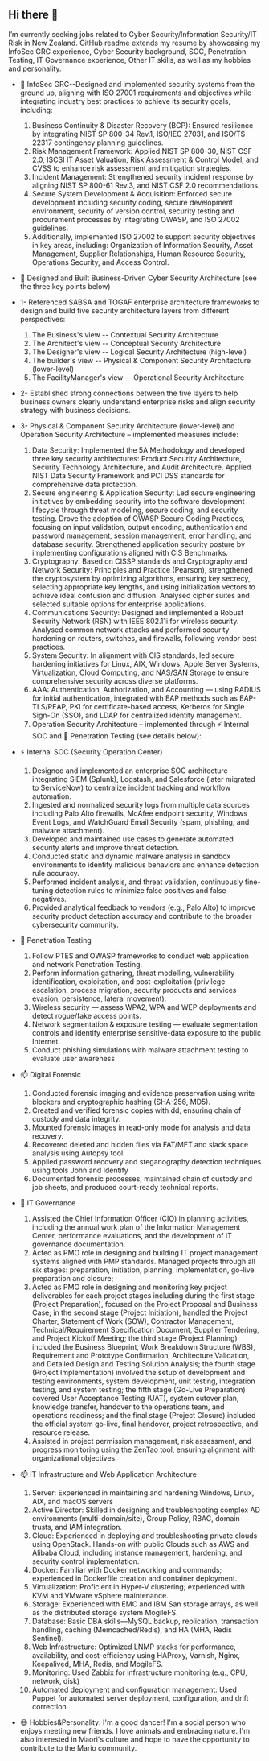 ## Hi there 👋

I’m currently seeking jobs related to Cyber Security/Information Security/IT Risk in New Zealand. GitHub readme extends my resume by showcasing my InfoSec GRC experience, Cyber Security background, SOC, Penetration Testing, IT Governance experience, Other IT skills, as well as my hobbies and personality.

- 👯 InfoSec GRC--Designed and implemented security systems from the ground up, aligning with ISO 27001 requirements and objectives while integrating industry best practices to achieve its security goals, including:
  1) Business Continuity & Disaster Recovery (BCP): Ensured resilience by integrating NIST SP 800-34 Rev.1, ISO/IEC 27031, and ISO/TS 22317 contingency planning guidelines.
  2) Risk Management Framework: Applied NIST SP 800-30, NIST CSF 2.0, ISCSI IT Asset Valuation, Risk Assessment & Control Model, and CVSS to enhance risk assessment and mitigation strategies.
  3) Incident Management: Strengthened security incident response by aligning NIST SP 800-61 Rev.3, and NIST CSF 2.0 recommendations.
  4) Secure System Development & Acquisition: Enforced secure development including security coding, secure development environment, security of version control, security testing and procurement processes by integrating OWASP, and ISO 27002 guidelines.
  5) Additionally, implemented ISO 27002 to support security objectives in key areas, including: Organization of Information Security, Asset Management, Supplier Relationships, Human Resource Security, Operations Security, and Access Control.

- 🌱 Designed and Built Business-Driven Cyber Security Architecture (see the three key points below)
- 1- Referenced SABSA and TOGAF enterprise architecture frameworks to design and build five security architecture layers from different perspectives:
  1) The Business's  view --  Contextual Security Architecture 
  2) The Architect's view -- Conceptual Security Architecture
  3) The Designer's  view -- Logical Security Architecture (high-level)
  4) The builder's   view --  Physical & Component Security Architecture (lower-level)
  5) The FacilityManager's view -- Operational Security Architecture
- 2- Established strong connections between the five layers to help business owners clearly understand enterprise risks and align security strategy with business decisions.
- 3- Physical & Component Security Architecture (lower-level) and Operation Security Architecture – implemented measures include:
  1) Data Security: Implemented the 5A Methodology and developed three key security architectures: Product Security Architecture, Security Technology Architecture, and Audit Architecture. Applied NIST Data Security Framework and PCI DSS standards for comprehensive data protection.
  2) Secure engineering & Application Security: Led secure engineering initiatives by embedding security into the software development lifecycle through threat modeling, secure coding, and security testing. Drove the adoption of OWASP Secure Coding Practices, focusing on input validation, output encoding, authentication and password management, session management, error handling, and database security. Strengthened application security posture by implementing configurations aligned with CIS Benchmarks.
  3) Cryptography: Based on CISSP standards and Cryptography and Network Security: Principles and Practice (Pearson), strengthened the cryptosystem by optimizing algorithms, ensuring key secrecy, selecting appropriate key lengths, and using initialization vectors to achieve ideal confusion and diffusion. Analysed cipher suites and selected suitable options for enterprise applications.
  4) Communications Security: Designed and implemented a Robust Security Network (RSN) with IEEE 802.11i for wireless security. Analysed common network attacks and performed security hardening on routers, switches, and firewalls, following vendor best practices.
  5) System Security: In alignment with CIS standards, led secure hardening initiatives for Linux, AIX, Windows, Apple Server Systems, Virtualization, Cloud Computing, and NAS/SAN Storage to ensure comprehensive security across diverse platforms.
  6) AAA: Authentication, Authorization, and Accounting — using RADIUS for initial authentication, integrated with EAP methods such as EAP-TLS/PEAP, PKI for certificate-based access, Kerberos for Single Sign-On (SSO), and LDAP for centralized identity management.
  7) Operation Security Architecture – implemented through ⚡ Internal SOC and 🔭 Penetration Testing (see details below):
    
- ⚡ Internal SOC (Security Operation Center) 
  1) Designed and implemented an enterprise SOC architecture integrating SIEM (Splunk), Logstash, and Salesforce (later migrated to ServiceNow) to centralize incident tracking and workflow automation.
  2) Ingested and normalized security logs from multiple data sources including Palo Alto firewalls, McAfee endpoint security, Windows Event Logs, and WatchGuard Email Security (spam, phishing, and malware attachment).
  3) Developed and maintained use cases to generate automated security alerts and improve threat detection.
  4) Conducted static and dynamic malware analysis in sandbox environments to identify malicious behaviors and enhance detection rule accuracy.
  5) Performed incident analysis, and threat validation, continuously fine-tuning detection rules to minimize false positives and false negatives.
  6) Provided analytical feedback to vendors (e.g., Palo Alto) to improve security product detection accuracy and contribute to the broader cybersecurity community.

- 🔭 Penetration Testing
  1) Follow PTES and OWASP frameworks to conduct web application and network Penetration Testing.
  2) Perform information gathering, threat modelling, vulnerability identification, exploitation, and post-exploitation (privilege escalation, process migration, security products and services evasion, persistence, lateral movement).
  3) Wireless security — assess WPA2, WPA and WEP deployments and detect rogue/fake access points.
  4) Network segmentation & exposure testing — evaluate segmentation controls and identify enterprise sensitive-data exposure to the public Internet.
  5) Conduct phishing simulations with malware attachment testing to evaluate user awareness
     
- 📫 Digital Forensic
  1) Conducted forensic imaging and evidence preservation using write blockers and cryptographic hashing (SHA-256, MD5).
  2) Created and verified forensic copies with dd, ensuring chain of custody and data integrity.
  3) Mounted forensic images in read-only mode for analysis and data recovery.
  4) Recovered deleted and hidden files via FAT/MFT and slack space analysis using Autopsy tool.
  5) Applied password recovery and steganography detection techniques using tools John and Identify
  6) Documented forensic processes, maintained chain of custody and job sheets, and produced court-ready technical reports.

- 👯 IT Governance
  1)	Assisted the Chief Information Officer (CIO) in planning activities, including the annual work plan of the Information Management Center, performance evaluations, and the development of IT governance documentation.
  2)	Acted as PMO role in designing and building IT project management systems aligned with PMP standards. Managed projects through all six stages: preparation, initiation, planning, implementation, go-live preparation and closure;
  3)	Acted as PMO role in designing and monitoring key project deliverables for each project stages including during the first stage (Project Preparation), focused on the Project Proposal and Business Case; in the second stage (Project Initiation), handled the Project Charter, Statement of Work (SOW), Contractor Management, Technical/Requirement Specification Document, Supplier Tendering, and Project Kickoff Meeting; the third stage (Project Planning) included the Business Blueprint, Work Breakdown Structure (WBS), Requirement and Prototype Confirmation, Architecture Validation, and Detailed Design and Testing Solution Analysis; the fourth stage (Project Implementation) involved the setup of development and testing environments, system development, unit testing, integration testing, and system testing; the fifth stage (Go-Live Preparation) covered User Acceptance Testing (UAT), system cutover plan, knowledge transfer, handover to the operations team, and operations readiness; and the final stage (Project Closure) included the official system go-live, final handover, project retrospective, and resource release.
  4)	Assisted in project permission management, risk assessment, and progress monitoring using the ZenTao tool, ensuring alignment with organizational objectives. 

- 📫 IT Infrastructure and Web Application Architecture
  1) Server: Experienced in maintaining and hardening Windows, Linux, AIX, and macOS servers
  2) Active Director: Skilled in designing and troubleshooting complex AD environments (multi-domain/site), Group Policy, RBAC, domain trusts, and IAM integration.
  3) Cloud: Experienced in deploying and troubleshooting private clouds using OpenStack. Hands-on with public Clouds such as AWS and Alibaba Cloud, including instance management, hardening, and security control implementation.
  4) Docker: Familiar with Docker networking and commands; experienced in Dockerfile creation and container deployment.
  5) Virtualization: Proficient in Hyper-V clustering; experienced with KVM and VMware vSphere maintenance.
  6) Storage: Experienced with EMC and IBM San storage arrays, as well as the distributed storage system MogileFS.
  7) Database: Basic DBA skills—MySQL backup, replication, transaction handling, caching (Memcached/Redis), and HA (MHA, Redis Sentinel).
  8) Web Infrastructure: Optimized LNMP stacks for performance, availability, and cost-efficiency using HAProxy, Varnish, Nginx, Keepalived, MHA, Redis, and MogileFS.
  9) Monitoring: Used Zabbix for infrastructure monitoring (e.g., CPU, network, disk)
  10) Automated deployment and configuration management: Used Puppet for automated server deployment, configuration, and drift correction.
      
- 😄 Hobbies&Personality: I'm a good dancer! I'm a social person who enjoys meeting new friends. I love animals and embracing nature. I'm also interested in Maori's culture and hope to have the opportunity to contribute to the Mario community.

<!--
**Michael-CyberSecurity/Michael-CyberSecurity** is a ✨ _special_ ✨ repository because its `README.md` (this file) appears on your GitHub profile.

Here are some ideas to get you started:

- 🔭 I’m currently working on ...
- 🌱 I’m currently learning ...
- 👯 I’m looking to collaborate on ...
- 🤔 I’m looking for help with ...
- 💬 Ask me about ...
- 📫 How to reach me: ...
- 😄 Pronouns: ...
- ⚡ Fun fact: ...
-->
